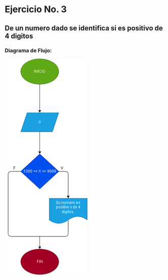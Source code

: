 # Ejercicio No. 3

## De un numero dado se identifica si es positivo de 4 digitos

### Diagrama de Flujo:
![Diagrama de flujo](Digitos.png "Diagrama de flujo")